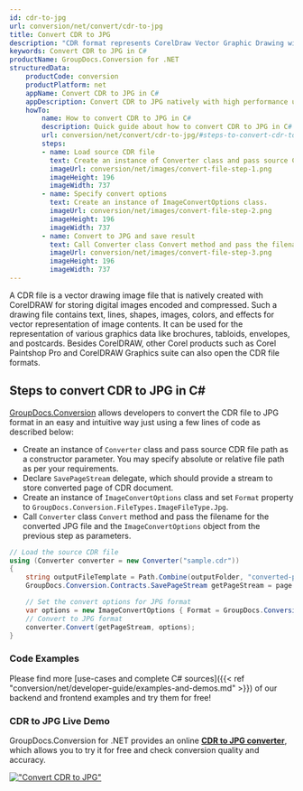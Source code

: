 ```yaml
---
id: cdr-to-jpg
url: conversion/net/convert/cdr-to-jpg
title: Convert CDR to JPG
description: "CDR format represents CorelDraw Vector Graphic Drawing with .cdr extension. Learn how to convert CDR to JPG file programmatically in C# language using GroupDocs.Conversion for .NET library."
keywords: Convert CDR to JPG in C#
productName: GroupDocs.Conversion for .NET
structuredData:
    productCode: conversion
    productPlatform: net
    appName: Convert CDR to JPG in C#
    appDescription: Convert CDR to JPG natively with high performance using C# language and server side GroupDocs.Conversion for .NET APIs, without the use of any software like Microsoft or Open Office.
    howTo:
        name: How to convert CDR to JPG in C# 
        description: Quick guide about how to convert CDR to JPG in C# with high performance and accuracy.
        url: conversion/net/convert/cdr-to-jpg/#steps-to-convert-cdr-to-jpg-in-c
        steps:
        - name: Load source CDR file 
          text: Create an instance of Converter class and pass source CDR file path as a constructor parameter. You may specify absolute or relative file path as per your requirements. 
          imageUrl: conversion/net/images/convert-file-step-1.png
          imageHeight: 196
          imageWidth: 737
        - name: Specify convert options 
          text: Create an instance of ImageConvertOptions class.
          imageUrl: conversion/net/images/convert-file-step-2.png
          imageHeight: 196
          imageWidth: 737
        - name: Convert to JPG and save result 
          text: Call Converter class Convert method and pass the filename for the converted HTML file and the ImageConvertOptions object from the previous step as parameters.
          imageUrl: conversion/net/images/convert-file-step-3.png
          imageHeight: 196
          imageWidth: 737
---
```


A CDR file is a vector drawing image file that is natively created with CorelDRAW for storing digital images encoded and compressed. Such a drawing file contains text, lines, shapes, images, colors, and effects for vector representation of image contents. It can be used for the representation of various graphics data like brochures, tabloids, envelopes, and postcards. Besides CorelDRAW, other Corel products such as Corel Paintshop Pro and CorelDRAW Graphics suite can also open the CDR file formats.

## Steps to convert CDR to JPG in C#

[GroupDocs.Conversion](https://products.groupdocs.com/conversion/net) allows developers to convert the CDR file to JPG format in an easy and intuitive way just using a few lines of code as described below:

* Create an instance of `Converter` class and pass source CDR file path as a constructor parameter. You may specify absolute or relative file path as per your requirements. 
* Declare `SavePageStream` delegate, which should provide a stream to store converted page of CDR document.
* Create an instance of `ImageConvertOptions` class and set `Format` property to `GroupDocs.Conversion.FileTypes.ImageFileType.Jpg`.
* Call `Converter` class `Convert` method and pass the filename for the converted JPG file and the `ImageConvertOptions` object from the previous step as parameters.

```csharp
// Load the source CDR file
using (Converter converter = new Converter("sample.cdr"))
{
    string outputFileTemplate = Path.Combine(outputFolder, "converted-page-{0}.jpg");
    GroupDocs.Conversion.Contracts.SavePageStream getPageStream = page => new FileStream(string.Format(outputFileTemplate, page), FileMode.Create);

    // Set the convert options for JPG format
    var options = new ImageConvertOptions { Format = GroupDocs.Conversion.FileTypes.ImageFileType.Jpg };   
    // Convert to JPG format
    converter.Convert(getPageStream, options);
}
```

### Code Examples

Please find more [use-cases and complete C# sources]({{< ref "conversion/net/developer-guide/examples-and-demos.md" >}}) of our backend and frontend examples and try them for free!

### CDR to JPG Live Demo

GroupDocs.Conversion for .NET provides an online [**CDR to JPG converter**](https://products.groupdocs.app/conversion/cdr-to-jpg), which allows you to try it for free and check conversion quality and accuracy.

[!["Convert CDR to JPG"](conversion/net/images/convert-to-jpg/convert-cdr-to-jpg.png)](https://products.groupdocs.app/conversion/cdr-to-jpg)